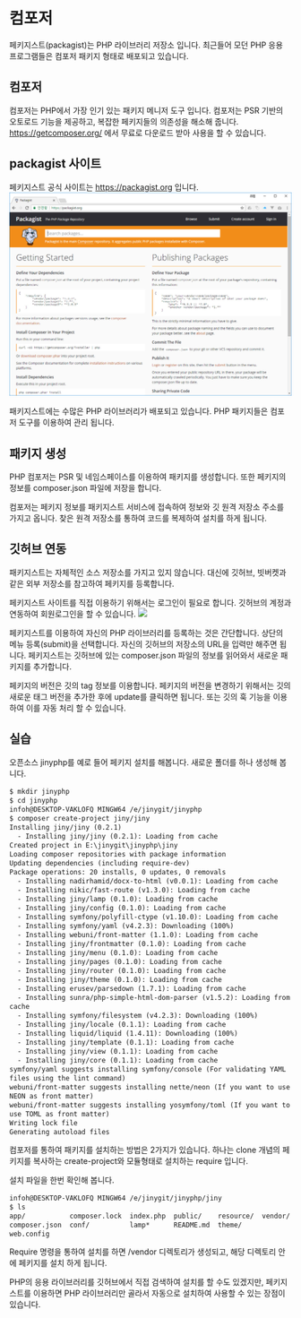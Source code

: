 # 컴포저
페키지스트(packagist)는 PHP 라이브러리 저장소 입니다. 최근들어 모던 PHP 응용 프로그램들은 컴포저 패키지 형태로 배포되고 있습니다.

## 컴포저
컴포저는 PHP에서 가장 인기 있는 패키지 메니저 도구 입니다. 컴포저는 PSR 기반의 오토로드 기능을 제공하고, 복잡한 페키지들의 의존성을 해소해 줍니다.
https://getcomposer.org/ 에서 무료로 다운로드 받아 사용을 할 수 있습니다.

## packagist 사이트
페키지스트 공식 사이트는 https://packagist.org 입니다. 
![](./imgs/18-01.jpg)
 

패키지스트에는 수많은 PHP 라이브러리가 배포되고 있습니다. PHP 패키지들은 컴포저 도구를 이용하여 관리 됩니다.

## 패키지 생성
PHP 컴포저는 PSR 및 네임스페이스를 이용하여 패키지를 생성합니다. 또한 페키지의 정보를 composer.json 파일에 저장을 합니다.

컴포저는 페키지 정보를 패키지스트 서비스에 접속하여 정보와 깃 원격 저장소 주소를 가지고 옵니다. 찾은 원격 저장소를 통하여 코드를 복제하여 설치를 하게 됩니다.


## 깃허브 연동
패키지스트는 자체적인 소스 저장소를 가지고 있지 않습니다. 대신에 깃허브, 빗버켓과 같은 외부 저장소를 참고하여 페키지를 등록합니다.

페키지스트 사이트를 직접 이용하기 위해서는 로그인이 필요로 합니다. 깃허브의 계정과 연동하여 회원로그인을 할 수 있습니다.
![](18-02.jpg)
 

페키지스트를 이용하여 자신의 PHP 라이브러리를 등록하는 것은 간단합니다. 상단의 메뉴 등록(submit)을 선택합니다. 자신의 깃허브의 저장소의 URL을 입력만 해주면 됩니다. 페키지스트는 깃허브에 있는 composer.json 파일의 정보를 읽어와서 새로운 패키지를 추가합니다.

페키지의 버전은 깃의 tag 정보를 이용합니다. 페키지의 버전을 변경하기 위해서는 깃의 새로운 태그 버전을 추가한 후에 update를 클릭하면 됩니다. 또는 깃의 훅 기능을 이용하여 이를 자동 처리 할 수 있습니다.

## 실습
오픈소스 jinyphp를 예로 들어 페키지 설치를 해봅니다. 새로운 폴더를 하나 생성해 봅니다.

```
$ mkdir jinyphp
$ cd jinyphp
infoh@DESKTOP-VAKLOFQ MINGW64 /e/jinygit/jinyphp
$ composer create-project jiny/jiny
Installing jiny/jiny (0.2.1)
  - Installing jiny/jiny (0.2.1): Loading from cache
Created project in E:\jinygit\jinyphp\jiny
Loading composer repositories with package information
Updating dependencies (including require-dev)
Package operations: 20 installs, 0 updates, 0 removals
  - Installing nadirhamid/docx-to-html (v0.0.1): Loading from cache
  - Installing nikic/fast-route (v1.3.0): Loading from cache
  - Installing jiny/lamp (0.1.0): Loading from cache
  - Installing jiny/config (0.1.0): Loading from cache
  - Installing symfony/polyfill-ctype (v1.10.0): Loading from cache
  - Installing symfony/yaml (v4.2.3): Downloading (100%)
  - Installing webuni/front-matter (1.1.0): Loading from cache
  - Installing jiny/frontmatter (0.1.0): Loading from cache
  - Installing jiny/menu (0.1.0): Loading from cache
  - Installing jiny/pages (0.1.0): Loading from cache
  - Installing jiny/router (0.1.0): Loading from cache
  - Installing jiny/theme (0.1.0): Loading from cache
  - Installing erusev/parsedown (1.7.1): Loading from cache
  - Installing sunra/php-simple-html-dom-parser (v1.5.2): Loading from cache
  - Installing symfony/filesystem (v4.2.3): Downloading (100%)
  - Installing jiny/locale (0.1.1): Loading from cache
  - Installing liquid/liquid (1.4.11): Downloading (100%)
  - Installing jiny/template (0.1.1): Loading from cache
  - Installing jiny/view (0.1.1): Loading from cache
  - Installing jiny/core (0.1.1): Loading from cache
symfony/yaml suggests installing symfony/console (For validating YAML files using the lint command)
webuni/front-matter suggests installing nette/neon (If you want to use NEON as front matter)
webuni/front-matter suggests installing yosymfony/toml (If you want to use TOML as front matter)
Writing lock file
Generating autoload files
```

컴포저를 통하여 패키지를 설치하는 방법은 2가지가 있습니다. 하나는 clone 개념의 페키지를 복사하는 create-project와 모듈형태로 설치하는 require 입니다. 

설치 파일을 한번 확인해 봅니다.

```
infoh@DESKTOP-VAKLOFQ MINGW64 /e/jinygit/jinyphp/jiny
$ ls
app/           composer.lock  index.php  public/    resource/  vendor/
composer.json  conf/          lamp*      README.md  theme/     web.config
```
Require 명령을 통하여 설치를 하면 /vendor 디렉토리가 생성되고, 해당 디렉토리 안에 페키지를 설치 하게 됩니다.

PHP의 응용 라이브러리를 깃허브에서 직접 검색하여 설치를 할 수도 있겠지만, 페키지스트를 이용하면 PHP 라이브러리만 골라서 자동으로 설치하여 사용할 수 있는 장점이 있습니다.